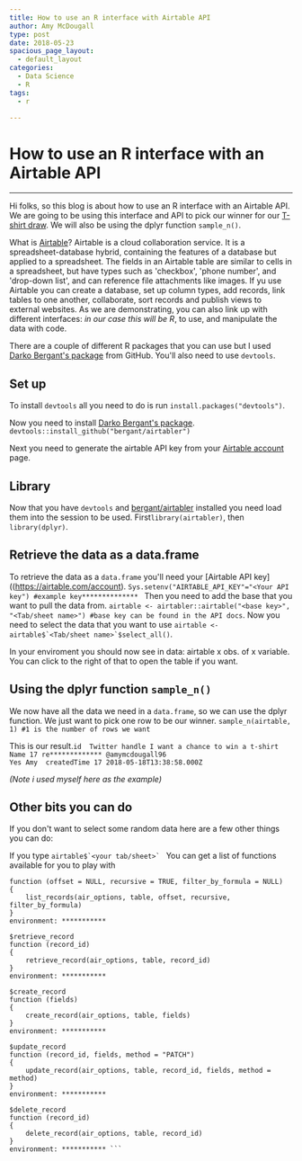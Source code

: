 ```yaml
---
title: How to use an R interface with Airtable API
author: Amy McDougall
type: post
date: 2018-05-23
spacious_page_layout:
  - default_layout
categories:
  - Data Science
  - R
tags:
  - r

---
```

# How to use an R interface with an Airtable API
-------------------------------------------------
Hi folks, so this blog is about how to use an R interface with an Airtable API. We are going to be using this interface and API to pick our winner for our [T-shirt draw](https://twitter.com/LockeData/status/997170312323055616). We will also be using the dplyr function `sample_n()`.

What is [Airtable](https://airtable.com/)? Airtable is a cloud collaboration service. It is a spreadsheet-database hybrid, containing the features of a database but applied to a spreadsheet. The fields in an Airtable table are similar to cells in a spreadsheet, but have types such as 'checkbox', 'phone number', and 'drop-down list', and can reference file attachments like images. If yu use Airtable you can create a database, set up column types, add records, link tables to one another, collaborate, sort records and publish views to external websites. As we are demonstrating, you can also link up with different interfaces: *in our case this will be R*, to use, and manipulate the data with code.

There are a couple of different R packages that you can use but I used [Darko Bergant's package](https://github.com/bergant/airtabler) from GitHub. You'll also need to use `devtools`.

Set up
--------
To install `devtools` all you need to do is run `install.packages("devtools")`.

Now you need to install [Darko Bergant's package](https://github.com/bergant/airtabler).
`devtools::install_github("bergant/airtabler")`

Next you need to generate the airtable API key from your [Airtable account](https://airtable.com/account) page.

Library
-------
Now that you have `devtools` and [bergant/airtabler](https://github.com/bergant/airtabler) installed you need load them into the session to be used. First```library(airtabler)```, then ```library(dplyr)```.



Retrieve the data as a data.frame
-----------------------------------
To retrieve the data as a `data.frame` you'll need your [Airtable API key]((https://airtable.com/account).
```Sys.setenv("AIRTABLE_API_KEY"="<Your API key") #example key************** ```
Then you need to add the base that you want to pull the data from. ```airtable <- airtabler::airtable("<base key>", "<Tab/sheet name>") #base key can be found in the API docs```.
Now you need to select the data that you want to use ```airtable <- airtable$`<Tab/sheet name>`$select_all()```.

In your enviroment you should now see in data:
airtable x obs. of x variable. You can click to the right of that to open the table if you want. 

Using the dplyr function `sample_n()`
---------------------------------------
We now have all the data we need in a `data.frame`, so we can use the dplyr function. We just want to pick one row to be our winner.
```sample_n(airtable, 1) #1 is the number of rows we want```

This is our result.```id  Twitter handle I want a chance to win a t-shirt Name
17 re************* @amymcdougall96                              Yes Amy 
                createdTime
17 2018-05-18T13:38:58.000Z ```

*(Note i used myself here as the example)*

Other bits you can do
-----------------------
If you don't want to select some random data here are a few other things you can do:

If you type
```airtable$`<your tab/sheet>` ```
You can get a list of functions available for you to play with 
```$list_records
function (offset = NULL, recursive = TRUE, filter_by_formula = NULL) 
{
    list_records(air_options, table, offset, recursive, filter_by_formula)
}
environment: ***********

$retrieve_record
function (record_id) 
{
    retrieve_record(air_options, table, record_id)
}
environment: ***********

$create_record
function (fields) 
{
    create_record(air_options, table, fields)
}
environment: ***********

$update_record
function (record_id, fields, method = "PATCH") 
{
    update_record(air_options, table, record_id, fields, method = method)
}
environment: ***********

$delete_record
function (record_id) 
{
    delete_record(air_options, table, record_id)
}
environment: *********** ```
